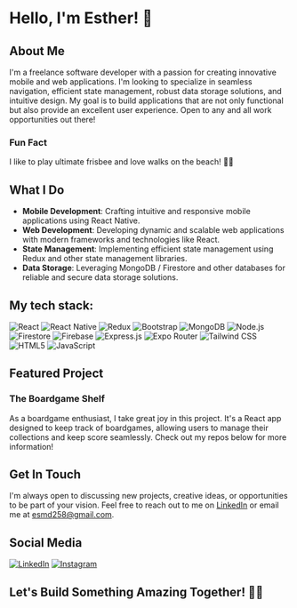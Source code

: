 # Hello, I'm Esther! 👋

## About Me

I'm a freelance software developer with a passion for creating innovative mobile and web applications. I'm looking to specialize in seamless navigation, efficient state management, robust data storage solutions, and intuitive design. My goal is to build applications that are not only functional but also provide an excellent user experience. Open to any and all work opportunities out there!

### Fun Fact

I like to play ultimate frisbee and love walks on the beach! 🥏🌊

## What I Do

- **Mobile Development**: Crafting intuitive and responsive mobile applications using React Native.
- **Web Development**: Developing dynamic and scalable web applications with modern frameworks and technologies like React.
- **State Management**: Implementing efficient state management using Redux and other state management libraries.
- **Data Storage**: Leveraging MongoDB / Firestore and other databases for reliable and secure data storage solutions.

## My tech stack:

![React](https://img.shields.io/badge/React-61DAFB?style=for-the-badge&logo=react&logoColor=black) ![React Native](https://img.shields.io/badge/React%20Native-61DAFB?style=for-the-badge&logo=react&logoColor=black) ![Redux](https://img.shields.io/badge/Redux-764ABC?style=for-the-badge&logo=redux&logoColor=white) ![Bootstrap](https://img.shields.io/badge/Bootstrap-563D7C?style=for-the-badge&logo=bootstrap&logoColor=white) ![MongoDB](https://img.shields.io/badge/MongoDB-47A248?style=for-the-badge&logo=mongodb&logoColor=white) ![Node.js](https://img.shields.io/badge/Node.js-339933?style=for-the-badge&logo=nodedotjs&logoColor=white) ![Firestore](https://img.shields.io/badge/Firestore-FFCA28?style=for-the-badge&logo=firebase&logoColor=black) ![Firebase](https://img.shields.io/badge/Firebase-FFCA28?style=for-the-badge&logo=firebase&logoColor=black) ![Express.js](https://img.shields.io/badge/Express.js-000000?style=for-the-badge&logo=express&logoColor=white) ![Expo Router](https://img.shields.io/badge/Expo%20Router-000020?style=for-the-badge&logo=expo&logoColor=white) ![Tailwind CSS](https://img.shields.io/badge/Tailwind_CSS-38B2AC?style=for-the-badge&logo=tailwind-css&logoColor=white) ![HTML5](https://img.shields.io/badge/HTML5-E34F26?style=for-the-badge&logo=html5&logoColor=white) ![JavaScript](https://img.shields.io/badge/JavaScript-F7DF1E?style=for-the-badge&logo=javascript&logoColor=black)

## Featured Project

### The Boardgame Shelf 

As a boardgame enthusiast, I take great joy in this project. It's a React app designed to keep track of boardgames, allowing users to manage their collections and keep score seamlessly. Check out my repos below for more information!

## Get In Touch

I'm always open to discussing new projects, creative ideas, or opportunities to be part of your vision. Feel free to reach out to me on [LinkedIn](www.linkedin.com/in/esther-devadas-6ab90a20b) or email me at esmd258@gmail.com.

## Social Media

[![LinkedIn](https://img.shields.io/badge/LinkedIn-0077B5?style=for-the-badge&logo=linkedin&logoColor=white)](www.linkedin.com/in/esther-devadas-6ab90a20b) [![Instagram](https://img.shields.io/badge/Instagram-E4405F?style=for-the-badge&logo=instagram&logoColor=white)](https://www.instagram.com/esthermeiday/) 

## Let's Build Something Amazing Together! 👩‍💻
